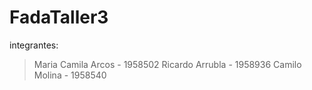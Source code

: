 # FadaTaller3
integrantes: 
> Maria Camila Arcos - 1958502 
> Ricardo Arrubla - 1958936 
> Camilo Molina - 1958540
